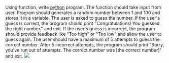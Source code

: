 Using function, write [python](https://github.com/Visemir/danit-labs/blob/main/homework8/randomdanit.py) program. The function should take input from user. 
Program should generates a random number between 1 and 100 and stores it in a variable. 
The user is asked to guess the number. If the user's guess is correct, the program should print "Congratulations! 
You guessed the right number." and exit. 
If the user's guess is incorrect, the program should provide feedback like "Too high" or "Too low" and allow the user to guess again. 
The user should have a maximum of 5 attempts to guess the correct number. 
After 5 incorrect attempts, the program should print "Sorry, you've run out of attempts. 
The correct number was [the correct number]" and exit.
![]([https://github.com/Visemir/danit-labs/blob/main/homework8/randomdanit.py](https://github.com/Visemir/danit-labs/blob/main/homework8/pythonrandom.jpg))

